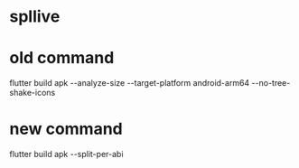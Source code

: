 # spllive
# old command  
flutter build apk --analyze-size --target-platform android-arm64   --no-tree-shake-icons
# new command 
flutter build apk --split-per-abi